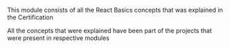 This module consists of all the React Basics concepts that was explained in the Certification

All the concepts that were explained have been part of the projects that were present in respective modules

